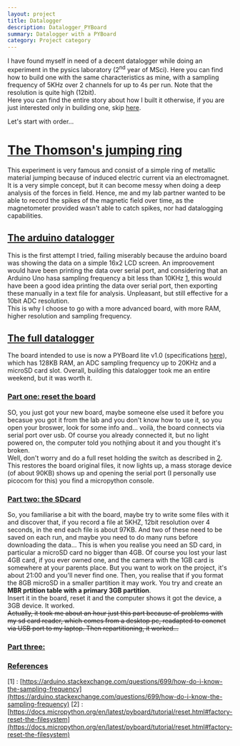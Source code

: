```yaml
---
layout: project
title: Datalogger
description: Datalogger_PYBoard
summary: Datalogger with a PYBoard
category: Project category
---
```


I have found myself in need of a decent datalogger while doing an experiment in the pysics laboratory (2<sup>nd</sup> year of MSci). Here you can find how to build one with the same characteristics as mine, with a sampling frequency of 5KHz over 2 channels for up to 4s per run. Note that the resolution is quite high (12bit).  
Here you can find the entire story about how I built it otherwise, if you are just interested only in building one, skip [here]().  

Let's start with order...


# [The Thomson's jumping ring](#thomson)
This experiment is very famous and consist of a simple ring of metallic material jumping because of induced electric current via an electromagnet. It is a very simple concept, but it can become messy when doing a deep analysis of the forces in field. Hence, me and my lab partner wanted to be able to record the spikes of the magnetic field over time, as the magnetometer provided wasn't able to catch spikes, nor had datalogging capabilities.


## [The arduino datalogger](#arduino)
This is the first attempt I tried, failing miserably because the arduino board was showing the data on a simple 16x2 LCD screen.  An improovement would have been printing the data over serial port, and considering that an Arduino Uno hasa sampling frequency a bit less than 10KHz [1](https://arduino.stackexchange.com/questions/699/how-do-i-know-the-sampling-frequency), this would have been a good idea printing the data over serial port, then exporting these manually in a text file for analysis. Unpleasant, but still effective for a 10bit ADC resolution.  
This is why I choose to go with a more advanced board, with more RAM, higher resolution and sampling frequency.


## [The full datalogger](#pyboard)
The board intended to use is now a PYBoard lite v1.0 (specifications [here](https://store.micropython.org/product/PYBLITEv1.0)), which has 128KB RAM, an ADC sampling frequency up to 20KHz and a microSD card slot. Overall, building this datalogger took me an entire weekend, but it was worth it.

### [Part one: reset the board](#reset)
SO, you just got your new board, maybe someone else used it before you becasue you got it from the lab and you don't know how to use it, so you open your broswer, look for some info and... voilà, the board connects via serial port over usb. Of course you already connected it, but no light powered on, the computer told you nothjing about it and you thought it's broken.  
Well, don't worry and do a full reset holding the switch as described in [2](https://docs.micropython.org/en/latest/pyboard/tutorial/reset.html#factory-reset-the-filesystem). This restores the board original files, it now lights up, a mass storage device (of about 90KB) shows up and opening the serial port (I personally use picocom for this) you find a micropython console.

### [Part two: the SDcard](#sdcard)
So, you familiarise a bit with the board, maybe try to write some files with it and discover that, if you record a file at 5KHZ, 12bit resolution over 4 seconds, in the end each file is about 97KB. And two of these need to be saved on each run, and maybe you need to do many runs before downloading the data...
This is when you realise you need an SD card, in particular a microSD card no bigger than 4GB. Of course you lost your last 4GB card, if you ever owned one, and the camera with the 1GB card is somewhere at your parents place. But you want to work on the project, it's about 21:00 and you'll never find one. Then, you realise that if you format the 8GB microSD in a smaller partition it may work. You try and create an __MBR prtition table with a primary 3GB partition__.  
Insert it in the board, reset it and the computer shows it got the device, a 3GB device. It worked.  
~~Actually, it took me about an hour just this part because of problems with my sd card reader, which comes from a desktop pc, readapted to conenct via  USB port to my laptop. Then repartitioning, it worked...~~

### [Part three:](#part3)


### [References](#references)
[1] : [https://arduino.stackexchange.com/questions/699/how-do-i-know-the-sampling-frequency](https://arduino.stackexchange.com/questions/699/how-do-i-know-the-sampling-frequency)
[2] : [https://docs.micropython.org/en/latest/pyboard/tutorial/reset.html#factory-reset-the-filesystem](https://docs.micropython.org/en/latest/pyboard/tutorial/reset.html#factory-reset-the-filesystem)
